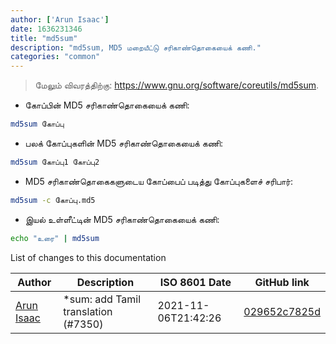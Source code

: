 ```yaml
---
author: ['Arun Isaac']
date: 1636231346
title: "md5sum"
description: "md5sum, MD5 மறையீட்டு சரிகாண்தொகையைக் கணி."
categories: "common"
---
```

> மேலும் விவரத்திற்கு: <https://www.gnu.org/software/coreutils/md5sum>.

- கோப்பின் MD5 சரிகாண்தொகையைக் கணி:

```bash
md5sum கோப்பு
```

- பலக் கோப்புகளின் MD5 சரிகாண்தொகையைக் கணி:

```bash
md5sum கோப்பு1 கோப்பு2
```

- MD5 சரிகாண்தொகைகளுடைய கோப்பைப் படித்து கோப்புகளைச் சரிபார்:

```bash
md5sum -c கோப்பு.md5
```

- இயல் உள்ளீட்டின் MD5 சரிகாண்தொகையைக் கணி:

```bash
echo "உரை" | md5sum
```
List of changes to this documentation


Author | Description | ISO 8601 Date | GitHub link
------|-----|-----|-----
[Arun Isaac](mailto:arunisaac@users.noreply.github.com) | *sum: add Tamil translation (#7350) | 2021-11-06T21:42:26 | [029652c7825d](https://github.com/tldr-pages/tldr/commit/029652c7825dc93e497b59e990af16097f84bea0)

